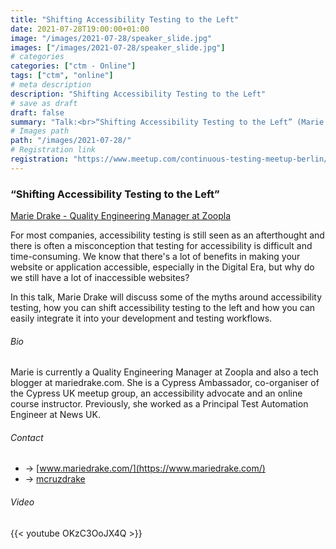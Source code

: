 ```yaml
---
title: "Shifting Accessibility Testing to the Left"
date: 2021-07-28T19:00:00+01:00
image: "/images/2021-07-28/speaker_slide.jpg"
images: ["/images/2021-07-28/speaker_slide.jpg"]
# categories
categories: ["ctm - Online"]
tags: ["ctm", "online"]
# meta description
description: "Shifting Accessibility Testing to the Left"
# save as draft
draft: false
summary: "Talk:<br>“Shifting Accessibility Testing to the Left” (Marie Drake)"
# Images path
path: "/images/2021-07-28/"
# Registration link
registration: "https://www.meetup.com/continuous-testing-meetup-berlin/events/278475889"
---
```


### “Shifting Accessibility Testing to the Left”
[Marie Drake - Quality Engineering Manager at Zoopla](https://www.mariedrake.com/)

For most companies, accessibility testing is still seen as an afterthought and there 
is often a misconception that testing for accessibility is difficult and time-consuming. 
We know that there's a lot of benefits in making your website or application accessible, 
especially in the Digital Era, but why do we still have a lot of inaccessible websites? 

In this talk, Marie Drake will discuss some of the myths around accessibility testing, 
how you can shift accessibility testing to the left and how you can easily integrate 
it into your development and testing workflows.

###### Bio
Marie is currently a Quality Engineering Manager at Zoopla and also a tech blogger at 
mariedrake.com. She is a Cypress Ambassador, co-organiser of the Cypress UK meetup group, 
an accessibility advocate and an online course instructor. Previously, she worked as a 
Principal Test Automation Engineer at News UK.


###### Contact
- <i class="fa fa-globe"></i> -> [www.mariedrake.com/](https://www.mariedrake.com/)
- <i class="fa fa-twitter"></i> -> [mcruzdrake](https://twitter.com/mcruzdrake)


###### Video
{{< youtube OKzC3OoJX4Q >}}
